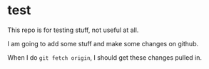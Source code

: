 test
====

This repo is for testing stuff, not useful at all.

I am going to add some stuff and make some changes on github.

When I do `git fetch origin`, I should get these changes pulled in.
